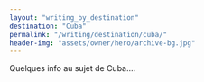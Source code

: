 ```yaml
---
layout: "writing_by_destination"
destination: "Cuba"
permalink: "/writing/destination/cuba/"
header-img: "assets/owner/hero/archive-bg.jpg"
---
```


Quelques info au sujet de Cuba....